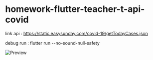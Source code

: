 # homework-flutter-teacher-t-api-covid
 
 link api : https://static.easysunday.com/covid-19/getTodayCases.json

 debug run : flutter run --no-sound-null-safety

![Preview](https://github.com/SinsamutQ/homework-flutter-teacher-t-api-covid/blob/main/preview/image.png)

